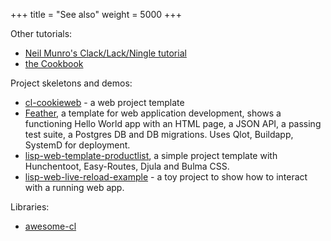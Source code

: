 +++
title = "See also"
weight = 5000
+++

Other tutorials:

- [Neil Munro's Clack/Lack/Ningle tutorial](https://nmunro.github.io/2024/12/29/ningle-1.html)
- [the Cookbook](https://lispcookbook.github.io/cl-cookbook/)

Project skeletons and demos:

- [cl-cookieweb](https://github.com/vindarel/cl-cookieweb) - a web project template
- [Feather](https://hg.sr.ht/~wnortje/feather), a template for web
  application development, shows a functioning Hello World app
  with an HTML page, a JSON API, a passing test suite, a Postgres DB
  and DB migrations. Uses Qlot, Buildapp, SystemD for deployment.
- [lisp-web-template-productlist](https://github.com/vindarel/lisp-web-template-productlist),
  a simple project template with Hunchentoot, Easy-Routes, Djula and Bulma CSS.
- [lisp-web-live-reload-example](https://github.com/vindarel/lisp-web-live-reload-example/) -
  a toy project to show how to interact with a running web app.

Libraries:

- [awesome-cl](https://github.com/CodyReichert/awesome-cl)

<!-- Videos: -->

<!-- - [Baggers' channel](https://www.youtube.com/channel/UCMV8p6Lb-bd6UZtTc_QD4zA): Lisp tutorials -->
<!-- - [](https://www.youtube.com/watch?v=h_noB1sI_e8) -->
